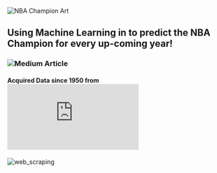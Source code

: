![NBA Champion Art](https://github.com/allenjake440/NBA_Champion/assets/134075534/b7d724d9-5452-45d2-abac-81128c34a8f6)

## Using Machine Learning in to predict the NBA Champion for every up-coming year!

### ![Medium Article](https://medium.com/@allenjake440/predicting-the-nba-champion-with-machine-learning-25e3a45a82f9)

#### Acquired Data since 1950 from ![basketballreference](https://www.basketball-reference.com/about/glossary.html)


![web_scraping](https://github.com/user-attachments/assets/eb3272b8-1f27-4545-90f3-ffb2dccdf9cc)
